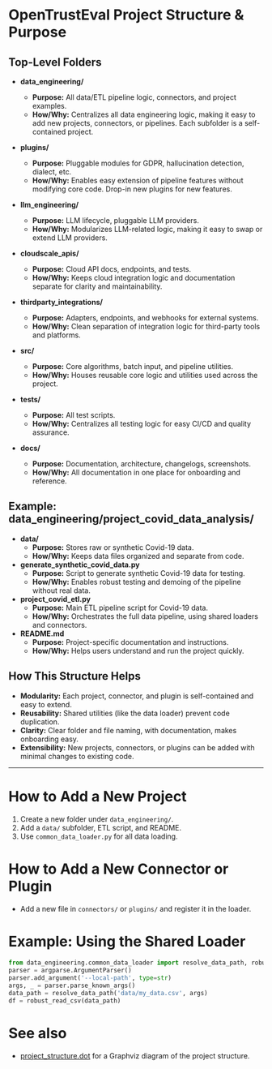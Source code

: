 # OpenTrustEval Project Structure & Purpose

## Top-Level Folders

- **data_engineering/**
  - **Purpose:** All data/ETL pipeline logic, connectors, and project examples.
  - **How/Why:** Centralizes all data engineering logic, making it easy to add new projects, connectors, or pipelines. Each subfolder is a self-contained project.

- **plugins/**
  - **Purpose:** Pluggable modules for GDPR, hallucination detection, dialect, etc.
  - **How/Why:** Enables easy extension of pipeline features without modifying core code. Drop-in new plugins for new features.

- **llm_engineering/**
  - **Purpose:** LLM lifecycle, pluggable LLM providers.
  - **How/Why:** Modularizes LLM-related logic, making it easy to swap or extend LLM providers.

- **cloudscale_apis/**
  - **Purpose:** Cloud API docs, endpoints, and tests.
  - **How/Why:** Keeps cloud integration logic and documentation separate for clarity and maintainability.

- **thirdparty_integrations/**
  - **Purpose:** Adapters, endpoints, and webhooks for external systems.
  - **How/Why:** Clean separation of integration logic for third-party tools and platforms.

- **src/**
  - **Purpose:** Core algorithms, batch input, and pipeline utilities.
  - **How/Why:** Houses reusable core logic and utilities used across the project.

- **tests/**
  - **Purpose:** All test scripts.
  - **How/Why:** Centralizes all testing logic for easy CI/CD and quality assurance.

- **docs/**
  - **Purpose:** Documentation, architecture, changelogs, screenshots.
  - **How/Why:** All documentation in one place for onboarding and reference.

## Example: data_engineering/project_covid_data_analysis/

- **data/**
  - **Purpose:** Stores raw or synthetic Covid-19 data.
  - **How/Why:** Keeps data files organized and separate from code.
- **generate_synthetic_covid_data.py**
  - **Purpose:** Script to generate synthetic Covid-19 data for testing.
  - **How/Why:** Enables robust testing and demoing of the pipeline without real data.
- **project_covid_etl.py**
  - **Purpose:** Main ETL pipeline script for Covid-19 data.
  - **How/Why:** Orchestrates the full data pipeline, using shared loaders and connectors.
- **README.md**
  - **Purpose:** Project-specific documentation and instructions.
  - **How/Why:** Helps users understand and run the project quickly.

## How This Structure Helps
- **Modularity:** Each project, connector, and plugin is self-contained and easy to extend.
- **Reusability:** Shared utilities (like the data loader) prevent code duplication.
- **Clarity:** Clear folder and file naming, with documentation, makes onboarding easy.
- **Extensibility:** New projects, connectors, or plugins can be added with minimal changes to existing code.

---

# How to Add a New Project
1. Create a new folder under `data_engineering/`.
2. Add a `data/` subfolder, ETL script, and README.
3. Use `common_data_loader.py` for all data loading.

# How to Add a New Connector or Plugin
- Add a new file in `connectors/` or `plugins/` and register it in the loader.

# Example: Using the Shared Loader
```python
from data_engineering.common_data_loader import resolve_data_path, robust_read_csv
parser = argparse.ArgumentParser()
parser.add_argument('--local-path', type=str)
args, _ = parser.parse_known_args()
data_path = resolve_data_path('data/my_data.csv', args)
df = robust_read_csv(data_path)
```

# See also
- [project_structure.dot](project_structure.dot) for a Graphviz diagram of the project structure.
